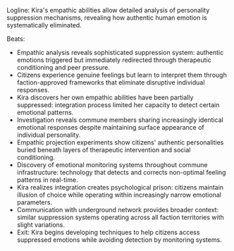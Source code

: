 ﻿---
series: 2
novella: 4
file: S2N4_CH09
type: chapter
pov: Kira
setting: Commune investigation - behavioral analysis
word_target_min: 1201
word_target_max: 2299
status: outline
---
Logline: Kira's empathic abilities allow detailed analysis of personality suppression mechanisms, revealing how authentic human emotion is systematically eliminated.

Beats:
- Empathic analysis reveals sophisticated suppression system: authentic emotions triggered but immediately redirected through therapeutic conditioning and peer pressure.
- Citizens experience genuine feelings but learn to interpret them through faction-approved frameworks that eliminate disruptive individual responses.
- Kira discovers her own empathic abilities have been partially suppressed: integration process limited her capacity to detect certain emotional patterns.
- Investigation reveals commune members sharing increasingly identical emotional responses despite maintaining surface appearance of individual personality.
- Empathic projection experiments show citizens' authentic personalities buried beneath layers of therapeutic intervention and social conditioning.
- Discovery of emotional monitoring systems throughout commune infrastructure: technology that detects and corrects non-optimal feeling patterns in real-time.
- Kira realizes integration creates psychological prison: citizens maintain illusion of choice while operating within increasingly narrow emotional parameters.
- Communication with underground network provides broader context: similar suppression systems operating across all faction territories with slight variations.
- Exit: Kira begins developing techniques to help citizens access suppressed emotions while avoiding detection by monitoring systems.